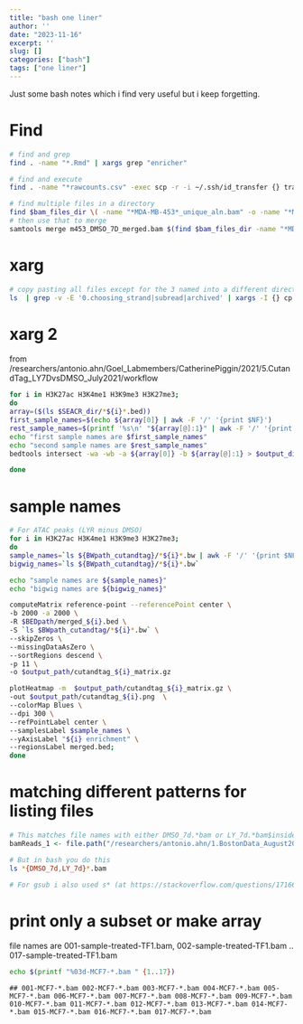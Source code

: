 ```yaml
---
title: "bash one liner"
author: ''
date: "2023-11-16"
excerpt: ''
slug: []
categories: ["bash"]
tags: ["one liner"]
---
```



Just some bash notes which i find very useful but i keep forgetting.

# Find 


```bash
# find and grep
find . -name "*.Rmd" | xargs grep "enricher"

# find and execute
find . -name "*rawcounts.csv" -exec scp -r -i ~/.ssh/id_transfer {} transfer@pmcc-transfer-server.petermac.org.au:/data/transfer/antonio.ahn/raw_counts_csv \;

# find multiple files in a directory
find $bam_files_dir \( -name "*MDA-MB-453*_unique_aln.bam" -o -name "*M453*_unique_aln.bam" \)
# then use that to merge 
samtools merge m453_DMSO_7D_merged.bam $(find $bam_files_dir -name "*MDA-MB-453*_unique_aln.bam" | grep -E 'DMSO_7d|LY_7d|LYR1000')
```






# xarg


```bash
# copy pasting all files except for the 3 named into a different directory
ls  | grep -v -E '0.choosing_strand|subread|archived' | xargs -I {} cp -r "{}" /new/directory
```

# xarg 2

from /researchers/antonio.ahn/Goel_Labmembers/CatherinePiggin/2021/5.CutandTag_LY7DvsDMSO_July2021/workflow

```bash
for i in H3K27ac H3K4me1 H3K9me3 H3K27me3;
do
array=($(ls $SEACR_dir/*${i}*.bed))
first_sample_names=$(echo ${array[0]} | awk -F '/' '{print $NF}')
rest_sample_names=$(printf '%s\n' "${array[@]:1}" | awk -F '/' '{print $NF}')
echo "first sample names are $first_sample_names"
echo "second sample names are $rest_sample_names" 
bedtools intersect -wa -wb -a ${array[0]} -b ${array[@]:1} > $output_dir/intersect_test_${i}.bed;

done
```


# sample names 


```bash
# For ATAC peaks (LYR minus DMSO)
for i in H3K27ac H3K4me1 H3K9me3 H3K27me3;
do
sample_names=`ls ${BWpath_cutandtag}/*${i}*.bw | awk -F '/' '{print $NF}' | awk -F '-' 'OFS="_" {print $3,$4,$5}'`
bigwig_names=`ls ${BWpath_cutandtag}/*${i}*.bw`

echo "sample names are ${sample_names}"
echo "bigwig names are ${bigwig_names}"

computeMatrix reference-point --referencePoint center \
-b 2000 -a 2000 \
-R $BEDpath/merged_${i}.bed \
-S `ls $BWpath_cutandtag/*${i}*.bw` \
--skipZeros \
--missingDataAsZero \
--sortRegions descend \
-p 11 \
-o $output_path/cutandtag_${i}_matrix.gz

plotHeatmap -m  $output_path/cutandtag_${i}_matrix.gz \
-out $output_path/cutandtag_${i}.png  \
--colorMap Blues \
--dpi 300 \
--refPointLabel center \
--samplesLabel $sample_names \
--yAxisLabel "${i} enrichment" \
--regionsLabel merged.bed;
done
```


# matching different patterns for listing files 


```r
# This matches file names with either DMSO_7d.*bam or LY_7d.*bam$inside the name and both ends with .*bam or LY_7d.bam
bamReads_1 <- file.path("/researchers/antonio.ahn/1.BostonData_August2020/1.ATACseq/results_250820_set1", list.files(path = "/researchers/antonio.ahn/1.BostonData_August2020/1.ATACseq/results_250820_set1", pattern = "DMSO_7d.*bam$|LY_7d.*bam$"))
```


```bash
# But in bash you do this 
ls *{DMSO_7d,LY_7d}*.bam

# For gsub i also used s* (at https://stackoverflow.com/questions/17166618/regular-expression-containing-one-word-or-another)

```



# print only a subset or make array 

file names are 001-sample-treated-TF1.bam, 002-sample-treated-TF1.bam .. 017-sample-treated-TF1.bam

```bash
echo $(printf "%03d-MCF7-*.bam " {1..17})
```

```
## 001-MCF7-*.bam 002-MCF7-*.bam 003-MCF7-*.bam 004-MCF7-*.bam 005-MCF7-*.bam 006-MCF7-*.bam 007-MCF7-*.bam 008-MCF7-*.bam 009-MCF7-*.bam 010-MCF7-*.bam 011-MCF7-*.bam 012-MCF7-*.bam 013-MCF7-*.bam 014-MCF7-*.bam 015-MCF7-*.bam 016-MCF7-*.bam 017-MCF7-*.bam
```

